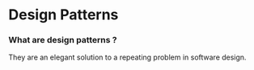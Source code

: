 # Design Patterns

### What are design patterns ?
They are an elegant solution to a repeating problem in software design.
